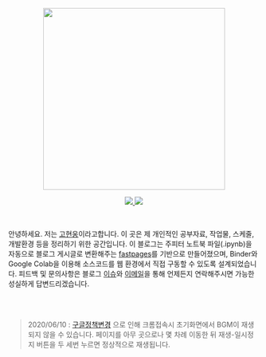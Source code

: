 <br><br>
<p align=center>
  <img width=365 src="https://avatars2.githubusercontent.com/u/38183241?s=460&v=4">
</p>

<p align=center style="margin">
<a href="https://github.com/gusdnd852/blog/actions?query=workflow%3ACI">
	<img src=https://github.com/gusdnd852/blog/workflows/CI/badge.svg>
</a>
<a href=https://github.com/gusdnd852/blog/actions?query=workflow%3A%22GH-Pages+Status%22>
	<img src=https://github.com/gusdnd852/blog/workflows/GH-Pages%20Status/badge.svg>
</a>
</p>

<br>

안녕하세요. 저는 <a href=https://gusdnd852.github.io/blog/about>고현웅</a>이라고합니다. 
이 곳은 제 개인적인 공부자료, 작업물, 스케줄, 개발환경 등을 정리하기 위한 공간입니다.
이 블로그는 주피터 노트북 파일(.ipynb)을 자동으로 블로그 게시글로 변환해주는 
<a href=https://github.com/fastai/fastpages>fastpages</a>를 기반으로 만들어졌으며,
Binder와 Google Colab을 이용해 소스코드를 웹 환경에서 직접 구동할 수 있도록 설계되었습니다.
피드백 및 문의사항은 블로그 <a href=https://github.com/gusdnd852/blog/issues/new>이슈</a>와 
<a href=mailto:gusdnd852@naver.com>이메일</a>을 통해 언제든지 연락해주시면 가능한 성실하게 답변드리겠습니다.

<br><br class="mobile_hide">

<blockquote class="mobile_hide">
	2020/06/10 : 
		<a href="https://developers.google.com/web/updates/2017/09/autoplay-policy-changes">구글정책변경</a>
		으로 인해 크롬접속시 초기화면에서 BGM이 재생되지 않을 수 있습니다. 페이지를 아무 곳으로나 몇 차례 이동한 뒤 재생-일시정지 버튼을 두 세번 누르면 정상적으로 재생됩니다.
</blockquote>
<br>
